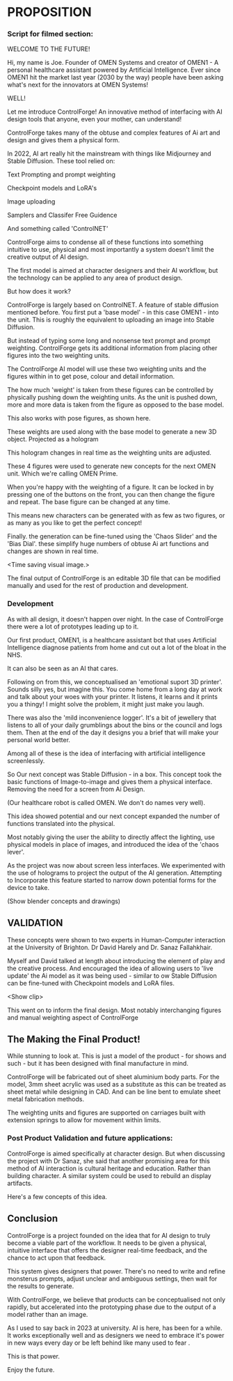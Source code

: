 # PROPOSITION

### Script for filmed section:

WELCOME TO THE FUTURE!

Hi, my name is Joe. Founder of OMEN Systems and creator of OMEN1 - A personal healthcare assistant powered by Artificial Intelligence. Ever since OMEN1 hit the market last year (2030 by the way) people have been asking what's next for the innovators at OMEN Systems!&#x20;

WELL!&#x20;

Let me introduce ControlForge! An innovative method of interfacing with AI design tools that anyone, even your mother, can understand!&#x20;

ControlForge takes many of the obtuse and complex features of Ai art and design and gives them a  physical form.&#x20;

In 2022, AI art really hit the mainstream with things like Midjourney and Stable Diffusion. These tool relied on:

Text Prompting and prompt weighting

Checkpoint models and LoRA's

Image uploading

Samplers and Classifer Free Guidence

And something called 'ControlNET'&#x20;

ControlForge aims to condense all of these functions into something intuitive to use, physical and most importantly a system doesn't limit the creative output of AI design.

The first model is aimed at character designers and their AI workflow, but the technology can be applied to any area of product design.&#x20;

But how does it work?&#x20;

ControlForge is largely based on ControlNET. A feature of stable diffusion mentioned before. You first put a 'base model' - in this case OMEN1 - into the unit. This is roughly the equivalent to uploading an image into Stable Diffusion.&#x20;

But instead of typing some long and nonsense text prompt and prompt weighting. ControlForge gets its additional information from placing other figures into the two weighting units.&#x20;

The ControlForge AI model will use these two weighting units and the figures within in to get pose, colour and detail information.&#x20;

The how much 'weight' is taken from these figures can be controlled by physically pushing down the weighting units. As the unit is pushed down, more and more data is taken from the figure as opposed to the base model.

This also works with pose figures, as shown here.&#x20;

These weights are used along with the base model to generate a new 3D object. Projected as a hologram&#x20;

This hologram changes in real time as the weighting units are adjusted.

&#x20;These 4 figures were used to generate new concepts for the next OMEN unit. Which we're calling OMEN Prime.&#x20;

When you're happy with the weighting of a figure. It can be locked in by pressing one of the buttons on the front,  you can then change the figure and repeat. The base figure can be changed at any time.&#x20;

This means new characters can be generated with as few as two figures, or as many as you like to get the perfect concept!

Finally. the generation can be fine-tuned using the 'Chaos Slider' and the 'Bias Dial'. these simplify huge numbers of obtuse Ai art functions and changes are shown in real time.&#x20;

\<Time saving visual image.>

The final output of ControlForge is an editable 3D file that can be modified manually and used for the rest of production and development.  &#x20;

### Development

As with all design, it doesn't happen over night. In the case of ControlForge there were a lot of prototypes leading up to it.&#x20;

Our first product, OMEN1, is a healthcare assistant bot that uses Artificial Intelligence diagnose patients from home and cut out a lot of the bloat in the NHS.&#x20;

It can also be seen as an AI that cares.&#x20;

Following on from this, we conceptualised an 'emotional suport 3D printer'. Sounds silly yes, but imagine this. You come home from a long day at work and talk about your woes with your printer. It listens, it learns and it prints you a thingy! I might solve the problem, it might just make you laugh.&#x20;

There was also the 'mild inconvenience logger'. It's a bit of jewellery that listens to all of your daily grumblings about the bins or the council and logs them. Then at the end of the day it designs you a brief that will make your personal world better.&#x20;

Among all of these is the idea of interfacing with artificial intelligence screenlessly.

So Our next concept was Stable Diffusion - in a box. This concept took the basic functions of Image-to-image and gives them a physical interface. Removing the need for a screen from Ai Design.

(Our healthcare robot is called OMEN. We don't do names very well).&#x20;

This idea showed potential and our next concept expanded the number of functions translated into the physical.

&#x20;Most notably giving the user the ability to directly affect the lighting, use physical models in place of images, and introduced the idea of the 'chaos lever'.

As the project was now about screen less interfaces. We experimented with the use of holograms to project the output of the AI generation. Attempting to Incorporate this feature started to narrow down potential forms for the device to take.&#x20;

(Show blender concepts and drawings)&#x20;

## VALIDATION

These concepts were shown to two experts in Human-Computer interaction at the University of Brighton. Dr David Harely and Dr. Sanaz Fallahkhair.

Myself and David talked at length about introducing the element of play and the creative process. And encouraged the idea of allowing users to 'live update' the Ai model as it was being used - similar to ow Stable Diffusion can be fine-tuned with Checkpoint models and LoRA files.&#x20;

\<Show clip>

This went on to inform the final design. Most notably interchanging figures and manual weighting aspect of ControlForge&#x20;



## The Making the Final Product!&#x20;

While stunning to look at. This is just a model of the product - for shows and such - but it has been designed with final manufacture in mind.&#x20;

ControlForge will be fabricated out of sheet aluminium body parts. For the model, 3mm sheet acrylic was used as a substitute as this can be treated as sheet metal while designing in CAD. And can be line bent to emulate sheet metal fabrication methods.&#x20;

The weighting units and figures are supported on carriages built with extension springs to allow for movement within limits. &#x20;

### Post Product Validation and future applications:

ControlForge is aimed specifically at character design. But when discussing the project with Dr Sanaz, she said that another promising area for this method of AI interaction is cultural heritage and education. Rather than building character. A similar system could be used to rebuild an display artifacts.&#x20;

Here's a few concepts of this idea.&#x20;

## Conclusion

ControlForge is a project founded on the idea that for AI design to truly become a viable part of the workflow. It needs to be given a physical, intuitive interface that offers the designer real-time feedback, and the chance to act upon that feedback.&#x20;

This system gives designers that power. There's no need to write and refine monsterus prompts, adjust unclear and ambiguous settings, then wait for the results to generate.&#x20;

With ControlForge, we believe that products can be conceptualised not only rapidly, but accelerated into the prototyping phase due to the output of a model rather than an image.

As I used to say back in 2023 at university. AI is here, has been for a while. It works exceptionally well and as designers we need to embrace it's power in new ways every day or be left behind like many used to fear  .&#x20;

This is that power.&#x20;

Enjoy the future. &#x20;



